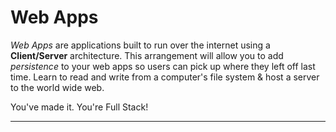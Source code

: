 # Web Apps

_Web Apps_ are applications built to run over the internet using a __Client/Server__ architecture.  This arrangement will allow you to add _persistence_ to your web apps so users can pick up where they left off last time.  Learn to read and write from a computer's file system & host a server to the world wide web.

You've made it. You're Full Stack!

---
